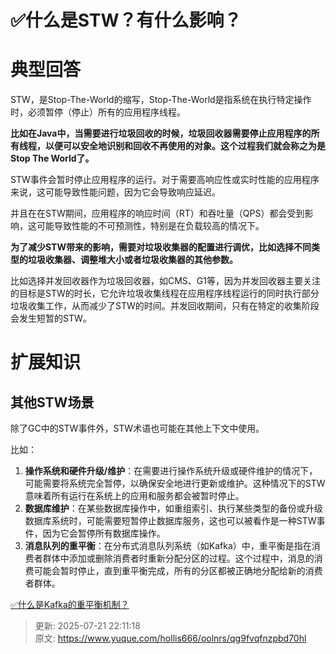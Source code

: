 # ✅什么是STW？有什么影响？

# 典型回答


STW，是Stop-The-World的缩写，Stop-The-World是指系统在执行特定操作时，必须暂停（停止）所有的应用程序线程。



**比如在Java中，当需要进行垃圾回收的时候，垃圾回收器需要停止应用程序的所有线程，以便可以安全地识别和回收不再使用的对象。这个过程我们就会称之为是Stop The World了。**



STW事件会暂时停止应用程序的运行。对于需要高响应性或实时性能的应用程序来说，这可能导致性能问题，因为它会导致响应延迟。



并且在在STW期间，应用程序的响应时间（RT）和吞吐量（QPS）都会受到影响，这可能导致性能的不可预测性，特别是在负载较高的情况下。



**为了减少STW带来的影响，需要对垃圾收集器的配置进行调优，比如选择不同类型的垃圾收集器、调整堆大小或者垃圾收集器的其他参数。**



比如选择并发回收器作为垃圾回收器，如CMS、G1等，因为并发回收器主要关注的目标是STW的时长，它允许垃圾收集线程在应用程序线程运行的同时执行部分垃圾收集工作，从而减少了STW的时间。并发回收期间，只有在特定的收集阶段会发生短暂的STW。



# 扩展知识


## 其他STW场景


除了GC中的STW事件外，STW术语也可能在其他上下文中使用。



比如：



1. **操作系统和硬件升级/维护**：在需要进行操作系统升级或硬件维护的情况下，可能需要将系统完全暂停，以确保安全地进行更新或维护。这种情况下的STW意味着所有运行在系统上的应用和服务都会被暂时停止。
2. **数据库维护**：在某些数据库操作中，如重组索引、执行某些类型的备份或升级数据库系统时，可能需要短暂停止数据库服务，这也可以被看作是一种STW事件，因为它会暂停所有数据库操作。
3. **消息队列的重平衡**：在分布式消息队列系统（如Kafka）中，重平衡是指在消费者群体中添加或删除消费者时重新分配分区的过程。这个过程中，消息的消费可能会暂时停止，直到重平衡完成，所有的分区都被正确地分配给新的消费者群体。

[✅什么是Kafka的重平衡机制？](https://www.yuque.com/hollis666/oolnrs/rqzepcxvq2a1w2e9)





> 更新: 2025-07-21 22:11:18  
> 原文: <https://www.yuque.com/hollis666/oolnrs/qg9fvqfnzpbd70hl>